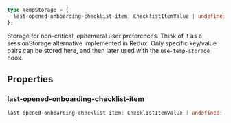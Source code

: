 ```ts
type TempStorage = {
  last-opened-onboarding-checklist-item: ChecklistItemValue | undefined;
};
```

Storage for non-critical, ephemeral user preferences.
Think of it as a sessionStorage alternative implemented in Redux.
Only specific key/value pairs can be stored here,
and then later used with the `use-temp-storage` hook.

## Properties

### last-opened-onboarding-checklist-item

```ts
last-opened-onboarding-checklist-item: ChecklistItemValue | undefined;
```
